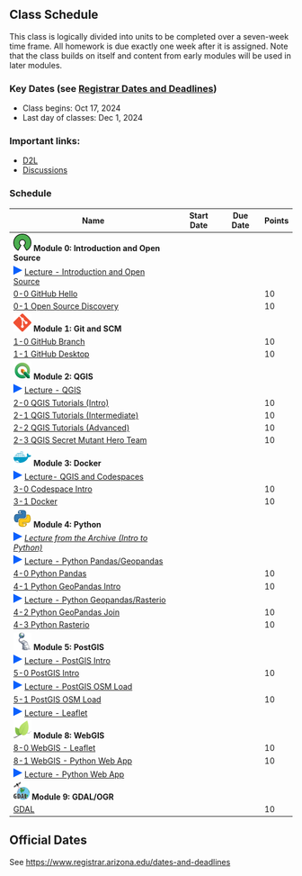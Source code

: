 
## Class Schedule

This class is logically divided into units to be completed over a seven-week time frame. All homework is due exactly one week after it is assigned. Note that the class builds on itself and content from early modules will be used in later modules.

### Key Dates (see [Registrar Dates and Deadlines](https://registrar.arizona.edu/dates-and-deadlines))
- Class begins: Oct 17, 2024
- Last day of classes:  Dec 1, 2024

### Important links:
- [D2L](https://d2l.arizona.edu/d2l/home/1526090)
- [Discussions](https://github.com/ua-gist604b-f24/syllabus/discussions)

### Schedule

|  **Name** | **Start Date** | **Due Date** | **Points** |
| --- | --- | --- | ---  |
|  **![open source](./media/open-source-32.png) Module 0: Introduction and Open Source** |  |  |  |
| ![zoom icon](media/play-icon.png) [Lecture - Introduction and Open Source]() | | | |
|  [0-0 GitHub Hello](https://classroom.github.com/a/IYSMI7Bz) | |  | 10 |
|  [0-1 Open Source Discovery](https://classroom.github.com/a/WREshqlr) | |  | 10 |
|  **![git](./media/git-32.png) Module 1: Git and SCM** |  |  |  |
|  [1-0 GitHub Branch](https://classroom.github.com/a/HC9jrGMc) | | | 10 |
|  [1-1 GitHub Desktop](https://classroom.github.com/a/SasmvBcB) | |  | 10 |
|  **![qgis](./media/qgis-32.png) Module 2: QGIS** |  |  |  | 
| ![zoom icon](media/play-icon.png) [Lecture - QGIS]() | | | |
|  [2-0 QGIS Tutorials (Intro)](https://classroom.github.com/a/MP_txIYc) |  |  | 10 |
|  [2-1 QGIS Tutorials (Intermediate)](https://classroom.github.com/a/TC0f571J) |  | | 10 |
|  [2-2 QGIS Tutorials (Advanced)](https://classroom.github.com/a/4rT6omjS) |  |  | 10 |
|  [2-3 QGIS Secret Mutant Hero Team](https://classroom.github.com/a/wEBxVbR5) |  | | 10 |
|  **![docker](./media/docker-32.png) Module 3: Docker** |  |  |  |
| ![zoom icon](media/play-icon.png) [Lecture- QGIS and Codespaces]() | | | |
|  [3-0 Codespace Intro]() | | | 10 |
|  [3-1 Docker](https://classroom.github.com/a/xt-dtgnf) | | | 10 |
|  **![python](./media/python-32.png) Module 4: Python** |  |  |  |
|  ![zoom icon](media/play-icon.png) [_Lecture from the Archive (Intro to Python)_](https://arizona.hosted.panopto.com/Panopto/Pages/Viewer.aspx?id=83304fba-424f-430f-87e1-adcc00448e6e) |  |  |  |
| ![zoom icon](media/play-icon.png) [Lecture - Python Pandas/Geopandas]() |  |  |  |
|  [4-0 Python Pandas]() |  |  | 10 |
|  [4-1 Python GeoPandas Intro]() |  |  | 10 |
| ![zoom icon](media/play-icon.png) [Lecture - Python Geopandas/Rasterio]()
|  [4-2 Python GeoPandas Join]() |  |  | 10 |
|  [4-3 Python Rasterio]()|  |  | 10 |
|  **![postgis](./media/postgis-32.png) Module 5: PostGIS** |  |  |  |
| ![zoom icon](media/play-icon.png) [Lecture - PostGIS Intro]()
|  [5-0 PostGIS Intro]() |  | | 10 |
| ![zoom icon](media/play-icon.png) [Lecture  - PostGIS OSM Load]()
|  [5-1 PostGIS OSM Load](https://classroom.github.com/a/HcAg11dl) | |  | 10 |
| ![zoom icon](media/play-icon.png) [Lecture - Leaflet]()
|  **![leaflet](./media/leaflet-32.png) Module 8: WebGIS** |  |  |  |
|  [8-0 WebGIS - Leaflet]() |  |  | 10 |
|  [8-1 WebGIS - Python Web App]() || | 10 |
| ![zoom icon](media/play-icon.png) [Lecture  - Python Web App]()
|  **![leaflet](./media/gdal-32.png) Module 9: GDAL/OGR** |  |  |  |
|  [GDAL]() |  |  | 10 |

## Official Dates
See https://www.registrar.arizona.edu/dates-and-deadlines

